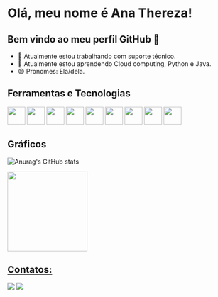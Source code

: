 # Olá, meu nome é Ana Thereza! 
## Bem vindo ao meu perfil GitHub 👋

- 🔭 Atualmente estou trabalhando com suporte técnico.
- 🌱 Atualmente estou aprendendo Cloud computing, Python e Java.
- 😄 Pronomes: Ela/dela.


## Ferramentas e Tecnologias

<img loading="lazy" src="https://cdn.jsdelivr.net/gh/devicons/devicon/icons/git/git-original.svg"  width="40" height="40"/> <img loading="lazy" src="https://cdn.jsdelivr.net/gh/devicons/devicon@latest/icons/mysql/mysql-original.svg"  width="40" height="40"/> <img loading="lazy" src="https://cdn.jsdelivr.net/gh/devicons/devicon@latest/icons/php/php-original.svg" width="40" height="40"/> <img loading="lazy" src="https://cdn.jsdelivr.net/gh/devicons/devicon@latest/icons/python/python-original.svg" width="40" height="40"/> <img loading="lazy" src="https://cdn.jsdelivr.net/gh/devicons/devicon@latest/icons/java/java-original.svg" width="40" height="40"/> <img loading="lazy" src="https://cdn.jsdelivr.net/gh/devicons/devicon@latest/icons/javascript/javascript-original.svg" width="40" height="40"/> <img loading="lazy" src="https://cdn.jsdelivr.net/gh/devicons/devicon@latest/icons/csharp/csharp-original.svg"  width="40" height="40"/> <img loading="lazy" src="https://cdn.jsdelivr.net/gh/devicons/devicon@latest/icons/css3/css3-original.svg" width="40" height="40"/> <img loading="lazy" src="https://cdn.jsdelivr.net/gh/devicons/devicon@latest/icons/html5/html5-original.svg" width="40" height="40"/>

## Gráficos
![Anurag's GitHub stats](https://github-readme-stats.vercel.app/api?username=AnaTherezaMotta&show_icons=true&theme=dracula)
<div>
<a href="https://github.com/AnaTherezaMotta">
<img loading="lazy" height="180em" src="https://github-readme-stats.vercel.app/api/top-langs/?username=AnaTherezaMotta&layout=compact&langs_count=7&theme=dracula"/>
</div>


## Contatos:

<div>
<a href = "mailto:contato@mottaanathereza@gmail.com"><img loading="lazy" src="https://img.shields.io/badge/Gmail-D14836?style=for-the-badge&logo=gmail&logoColor=white" target="_blank"></a>
<a href="https://www.linkedin.com/in/ana-thereza-oliveira-vasconcellos-motta-9b2585197" target="_blank"><img loading="lazy" src="https://img.shields.io/badge/-LinkedIn-%230077B5?style=for-the-badge&logo=linkedin&logoColor=white" target="_blank"></a>   
</div>

